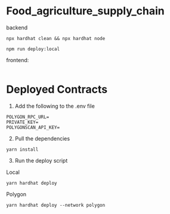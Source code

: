 # Food_agriculture_supply_chain
backend
```
npx hardhat clean && npx hardhat node

npm run deploy:local
```

frontend:
```
```

# Deployed Contracts

1. Add the following to the .env file

```
POLYGON_RPC_URL=
PRIVATE_KEY=
POLYGONSCAN_API_KEY=
```

2. Pull the dependencies

```
yarn install
```

3. Run the deploy script

Local

```
yarn hardhat deploy
```

Polygon

```
yarn hardhat deploy --network polygon
```
